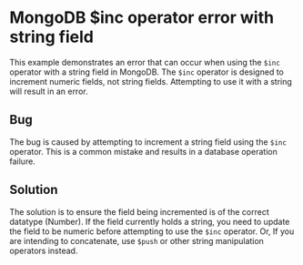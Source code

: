 # MongoDB $inc operator error with string field

This example demonstrates an error that can occur when using the `$inc` operator with a string field in MongoDB. The `$inc` operator is designed to increment numeric fields, not string fields.  Attempting to use it with a string will result in an error.

## Bug
The bug is caused by attempting to increment a string field using the `$inc` operator.  This is a common mistake and results in a database operation failure.

## Solution
The solution is to ensure the field being incremented is of the correct datatype (Number).  If the field currently holds a string, you need to update the field to be numeric before attempting to use the `$inc` operator. Or, If you are intending to concatenate, use `$push` or other string manipulation operators instead.